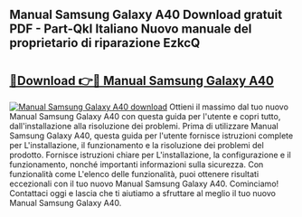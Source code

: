 ## Manual Samsung Galaxy A40 Download gratuit PDF - Part-QkI Italiano Nuovo manuale del proprietario di riparazione EzkcQ

# <h2><a href="http://dfgi6v.blite.top/?on=Manual+Samsung+Galaxy+A40">🔗Download 👉🔴 Manual Samsung Galaxy A40</a></h2>

[![Manual Samsung Galaxy A40 download](https://i.imgur.com/lujVjoI.png)](http://dfgi6v.blite.top/?on=Manual+Samsung+Galaxy+A40)
Ottieni il massimo dal tuo nuovo Manual Samsung Galaxy A40 con questa guida per l'utente e copri tutto, dall'installazione alla risoluzione dei problemi. Prima di utilizzare Manual Samsung Galaxy A40, questa guida per l'utente fornisce istruzioni complete per L'installazione, il funzionamento e la risoluzione dei problemi del prodotto. Fornisce istruzioni chiare per L'installazione, la configurazione e il funzionamento, nonché importanti informazioni sulla sicurezza. Con funzionalità come L'elenco delle funzionalità, puoi ottenere risultati eccezionali con il tuo nuovo Manual Samsung Galaxy A40. Cominciamo! Contattaci oggi e lascia che ti aiutiamo a sfruttare al meglio il tuo nuovo Manual Samsung Galaxy A40.
